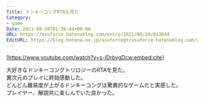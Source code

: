```yaml
---
Title: ドンキーコングRTAを見た
Category:
- game
Date: 2021-08-20T01:36:44+09:00
URL: https://asuforce.hatenablog.com/entry/2021/08/20/013644
EditURL: https://blog.hatena.ne.jp/asuforcegt/asuforce.hatenablog.com/atom/entry/26006613799140263
---
```


[https://www.youtube.com/watch?v=s-IDrbvgDcw:embed:cite]

大好きなドンキーコングトリロジーのRTAを見た。  
異次元のプレイに終始感動した。  
どんどん難易度が上がるドンキーコングは驚異的なゲームだと実感した。  
プレイヤー、解説共に楽しんでいた良かった。
